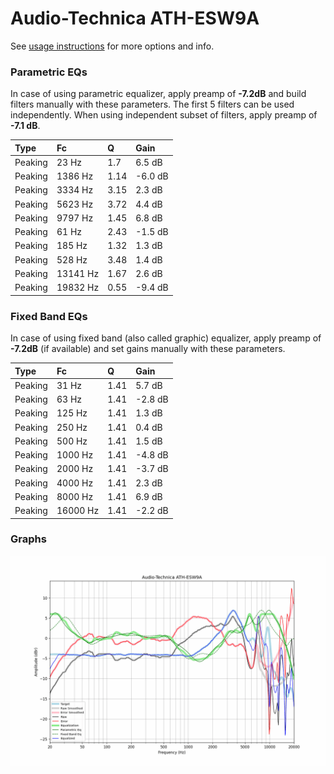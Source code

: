 # Audio-Technica ATH-ESW9A
See [usage instructions](https://github.com/jaakkopasanen/AutoEq#usage) for more options and info.

### Parametric EQs
In case of using parametric equalizer, apply preamp of **-7.2dB** and build filters manually
with these parameters. The first 5 filters can be used independently.
When using independent subset of filters, apply preamp of **-7.1 dB**.

| Type    | Fc       |    Q | Gain    |
|:--------|:---------|:-----|:--------|
| Peaking | 23 Hz    | 1.7  | 6.5 dB  |
| Peaking | 1386 Hz  | 1.14 | -6.0 dB |
| Peaking | 3334 Hz  | 3.15 | 2.3 dB  |
| Peaking | 5623 Hz  | 3.72 | 4.4 dB  |
| Peaking | 9797 Hz  | 1.45 | 6.8 dB  |
| Peaking | 61 Hz    | 2.43 | -1.5 dB |
| Peaking | 185 Hz   | 1.32 | 1.3 dB  |
| Peaking | 528 Hz   | 3.48 | 1.4 dB  |
| Peaking | 13141 Hz | 1.67 | 2.6 dB  |
| Peaking | 19832 Hz | 0.55 | -9.4 dB |

### Fixed Band EQs
In case of using fixed band (also called graphic) equalizer, apply preamp of **-7.2dB**
(if available) and set gains manually with these parameters.

| Type    | Fc       |    Q | Gain    |
|:--------|:---------|:-----|:--------|
| Peaking | 31 Hz    | 1.41 | 5.7 dB  |
| Peaking | 63 Hz    | 1.41 | -2.8 dB |
| Peaking | 125 Hz   | 1.41 | 1.3 dB  |
| Peaking | 250 Hz   | 1.41 | 0.4 dB  |
| Peaking | 500 Hz   | 1.41 | 1.5 dB  |
| Peaking | 1000 Hz  | 1.41 | -4.8 dB |
| Peaking | 2000 Hz  | 1.41 | -3.7 dB |
| Peaking | 4000 Hz  | 1.41 | 2.3 dB  |
| Peaking | 8000 Hz  | 1.41 | 6.9 dB  |
| Peaking | 16000 Hz | 1.41 | -2.2 dB |

### Graphs
![](./Audio-Technica%20ATH-ESW9A.png)